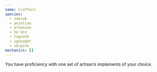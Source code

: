 ```yaml
---
name: Crafters
species:
  - zabrak
  - anzellan
  - arkanian
  - ho'din
  - tognath
  - ugnaught
  - verpine
mechanics: []
---
```

You have proficiency with one set of artisan’s implements of your choice.
